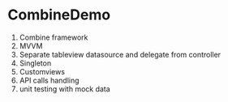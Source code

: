 # CombineDemo

1. Combine framework
2. MVVM
3. Separate tableview datasource and delegate from controller
4. Singleton
5. Customviews
6. API calls handling
7. unit testing with mock data
